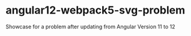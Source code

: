 # angular12-webpack5-svg-problem
Showcase for a problem after updating from Angular Version 11 to 12
